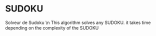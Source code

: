# SUDOKU
Solveur de Sudoku \n
This algorithm solves any SUDOKU. it takes time depending on the complexity of the SUDOKU
